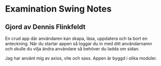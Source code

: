 # Examination Swing Notes 
## Gjord av Dennis Flinkfeldt

En crud app där användaren kan skapa, läsa, uppdatera och ta bort en anteckning. När du startar appen så loggar du in med ditt användarnamn och skulle du vilja ändra användare så behöver du ladda om sidan.

Jag har använt mig av axios, vite och sass. Appen är byggd i olika moduler.

